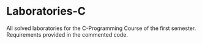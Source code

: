 # Laboratories-C
All solved laboratories for the C-Programming Course of the first semester.
Requirements provided in the commented code.
